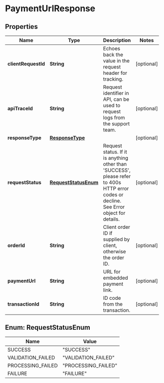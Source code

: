 

# PaymentUrlResponse

## Properties

Name | Type | Description | Notes
------------ | ------------- | ------------- | -------------
**clientRequestId** | **String** | Echoes back the value in the request header for tracking. |  [optional]
**apiTraceId** | **String** | Request identifier in API, can be used to request logs from the support team. |  [optional]
**responseType** | [**ResponseType**](ResponseType.md) |  |  [optional]
**requestStatus** | [**RequestStatusEnum**](#RequestStatusEnum) | Request status. If it is anything other than &#39;SUCCESS&#39;, please refer to 400s HTTP error codes or decline. See Error object for details. |  [optional]
**orderId** | **String** | Client order ID if supplied by client, otherwise the order ID. |  [optional]
**paymentUrl** | **String** | URL for embedded payment link. |  [optional]
**transactionId** | **String** | ID code from the transaction. |  [optional]



## Enum: RequestStatusEnum

Name | Value
---- | -----
SUCCESS | &quot;SUCCESS&quot;
VALIDATION_FAILED | &quot;VALIDATION_FAILED&quot;
PROCESSING_FAILED | &quot;PROCESSING_FAILED&quot;
FAILURE | &quot;FAILURE&quot;



